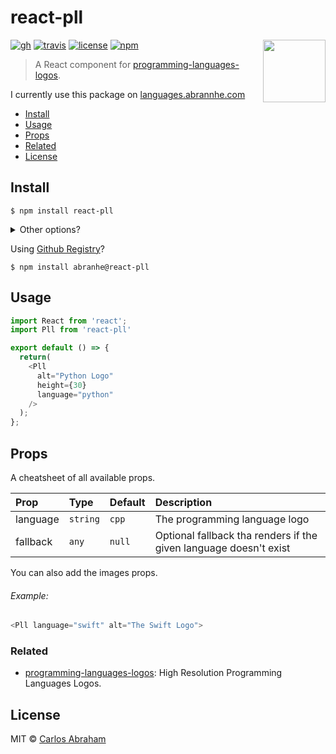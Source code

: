 # react-pll 

[<img src="https://github.com/abranhe/programming-languages-logos/blob/master/src/programming-languages.gif?raw=true" align="right" width="100">](https://languages.abranhe.com)

[![gh](https://github.com/abranhe/react-pll/workflows/build/badge.svg)](https://github.com/abranhe/react-pll/actions)
[![travis](https://img.shields.io/travis/abranhe/react-pll)](https://travis-ci.org/abranhe/react-pll)
[![license](https://img.shields.io/github/license/abranhe/react-pll.svg)](https://github.com/abranhe/react-pll/blob/master/license)
[![npm](https://img.shields.io/npm/v/react-pll.svg?logo=npm)](https://github.com/abranhe/react-pll)

> A React component for [programming-languages-logos](https://github.com/abranhe/programming-languages-logos).

I currently use this package on [languages.abrannhe.com](https://languages.abrannhe.com)

- [Install](#install)
- [Usage](#usage)
- [Props](#props)
- [Related](#related)
- [License](#license)

## Install

```
$ npm install react-pll
```

<details>
<summary>
  Other options?
</summary>

###### ⚠️ DEPRECATED

```
$ npm install @programming-languages-logos@react
```
</details>

Using [Github Registry](https://github.com/features/packages)?

```
$ npm install abranhe@react-pll
```

## Usage

```js
import React from 'react';
import Pll from 'react-pll'

export default () => {
  return(
    <Pll
      alt="Python Logo"
      height={30}
      language="python"
    />
  );
};
```

## Props

A cheatsheet of all available props.

| Prop     | Type       | Default | Description|
| :------- | :--------- | :------ | :---------- |
| language | `string`  | `cpp`    | The programming language logo|
| fallback | `any`     | `null`   | Optional fallback tha renders if the given language doesn't exist|

You can also add the images props.

###### Example:

```js
<Pll language="swift" alt="The Swift Logo">
```

### Related

- [programming-languages-logos](https://github.com/abranhe/programming-languages-logos): High Resolution Programming Languages Logos.

## License

MIT © [Carlos Abraham](https://github.com/abranhe)